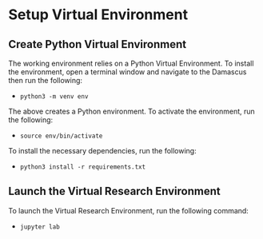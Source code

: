 # Setup Virtual Environment

## Create Python Virtual Environment

The working environment relies on a Python Virtual Environment. To install the environment, open a terminal window and navigate to the Damascus then run the following:
* `python3 -m venv env`

The above creates a Python environment. To activate the environment, run the following:
* `source env/bin/activate`

To install the necessary dependencies, run the following:
* `python3 install -r requirements.txt`

## Launch the Virtual Research Environment

To launch the Virtual Research Environment, run the following command:
* `jupyter lab`
